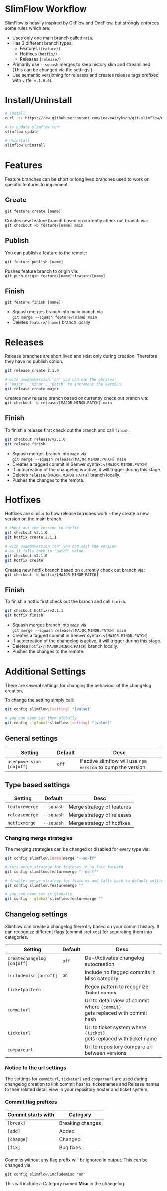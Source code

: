 # SlimFlow Workflow

SlimFlow is heavily inspired by GitFlow and OneFlow,
but strongly enforces some rules which are:

- Uses only one main branch called `main`.
- Has 3 different branch types:
  - Features (`feature/`)
  - Hotfixes (`hotfix/`)
  - Releases (`release/`)
- Primarily use `--squash` merges to keep history slim and streamlined.
  <br/>(This can be changed via the settings.)
- Use semantic versioning for releases and creates
  release tags prefixed with `v` (fe: `v.1.0.0`).

# Install/Uninstall

```bash
# install
curl -sL https://raw.githubusercontent.com/LeaveAirykson/git-slimflow/main/bin/slimflow | bash -s install

# to update slimflow run
slimflow update

# uninstall
slimflow uninstall

```

# Features

Feature branches can be short or long lived branches used to work on
specific features to implement.

## Create

```shell
git feature create [name]
```

Creates new feature branch based on currently check out branch via:  
`git checkout -b feature/[name] main`

## Publish

You can publish a feature to the remote:

```shell
git feature publish [name]
```

Pushes feature branch to origin via:  
`git push origin feature/[name]:feature/[name]`

## Finish

```shell
git feature finish [name]
```

- Squash merges branch into main branch via  
  `git merge --squash feature/[name] main`
- Deletes `feature/[name]` branch locally

# Releases

Release branches are short lived and exist only during creation.
Therefore they have no publish option.

```bash
git release create 2.1.0

# with useNpmVersion 'on' you can use the phrases:
# 'major', 'minor', 'patch' to increment the version.
git release create major
```

Creates new release branch based on currently check out branch via:  
`git checkout -b release/[MAJOR.MINOR.PATCH] main`

## Finish

To finish a release first check out the branch and call `finish`.

```bash
git checkout release/v2.1.0
git release finish
```

- Squash merges branch into `main` via
  <br>`git merge --squash release/[MAJOR.MINOR.PATCH] main`
- Creates a tagged commit in Semver syntax: `v[MAJOR.MINOR.PATCH]`
- If autocreation of the changelog is active, it will trigger during this stage.
- Deletes `release/[MAJOR.MINOR.PATCH]` branch locally.
- Pushes the changes to the remote.

# Hotfixes

Hotfixes are similar to how release branches work -
they create a new version on the main branch.

```bash
# check out the version to hotfix
git checkout v2.1.0
git hotfix create 2.1.1

# with useNpmVersion 'on' you can omit the version
# as it falls back to 'patch' value.
git checkout v2.1.0
git hotfix create
```

Creates new hotfix branch based on currently check out branch via:  
`git checkout -b hotfix/[MAJOR.MINOR.PATCH]`

## Finish

To finish a hotfix first check out the branch and call `finish`.

```bash
git checkout hotfix/v2.1.1
git hotfix finish
```

- Squash merges branch into `main` via
  <br>`git merge --squash release/[MAJOR.MINOR.PATCH] main`
- Creates a tagged commit in Semver syntax: `v[MAJOR.MINOR.PATCH]`
- If autocreation of the changelog is active, it will trigger during this stage.
- Deletes `hotfix/[MAJOR.MINOR.PATCH]` branch locally.
- Pushes the changes to the remote.

# Additional Settings

There are several settings for changing the behaviour of the changelog creation.

To change the setting simply call:

```bash
git config slimflow.[setting] "[value]"

# you can even set them globally
git config --global slimflow.[setting] "[value]"
```

## General settings

| Setting                     | Default | Desc                                                           |
| --------------------------- | ------- | -------------------------------------------------------------- |
| `usenpmversion` `[on\|off]` | `off`   | If active slimflow will use `npm version` to bump the version. |

## Type based settings

| Setting        | Default    | Desc                       |
| -------------- | ---------- | -------------------------- |
| `featuremerge` | `--squash` | Merge strategy of features |
| `releasemerge` | `--squash` | Merge strategy of releases |
| `hotfixmerge`  | `--squash` | Merge strategy of hotfixes |

### Changing merge strategies

The merging strategies can be changed or disabled for every type via:

```bash
git config slimflow.[name]merge "--no-ff"
```

```bash
# sets merge strategy for features to no fast forward
git config slimflow.featuremerge "--no-ff"

# disables merge strategy for features and falls back to default setting
git config slimflow.featuremerge ""

# you can even set it globally
git config --global slimflow.featuremerge ""
```

## Changelog settings

Slimflow can create a changelog file/entry based on your commit history.
It can recognize different flags (commit prefixes) for seperating them into categories.

| Setting                       | Default | Desc                                                                            |
| ----------------------------- | ------- | ------------------------------------------------------------------------------- |
| `createchangelog` `[on\|off]` | `off`   | De-/Activates changelog autocreation                                            |
| `includemisc` `[on\|off]`     | `on`    | Include no flagged commits in Misc category                                     |
| `ticketpattern`               |         | Regex pattern to recognize Ticket names                                         |
| `commiturl`                   |         | Url to detail view of commit where `{commit}`<br>gets replaced with commit hash |
| `ticketurl`                   |         | Url to ticket system where `{ticket}`<br>gets replaced with ticket name         |
| `compareurl`                  |         | Url to repository compare url between versions                                  |

### Notice to the url settings

The settings for `commiturl`, `ticketurl` and `compareurl` are used during
changelog creation to link commit hashes, ticketnames and Release names to their
related detail view in your repository hoster and ticket system.

### Commit flag prefixes

| Commit starts with | Category         |
| ------------------ | ---------------- |
| `[break]`          | Breaking changes |
| `[add]`            | Added            |
| `[change]`         | Changed          |
| `[fix]`            | Bug fixes        |

Commits without any flag prefix will be ignored in output.
This can be changed via:

```shell
git config slimflow.includemisc "on"
```

This will include a Category named **Misc** in the changelog.
